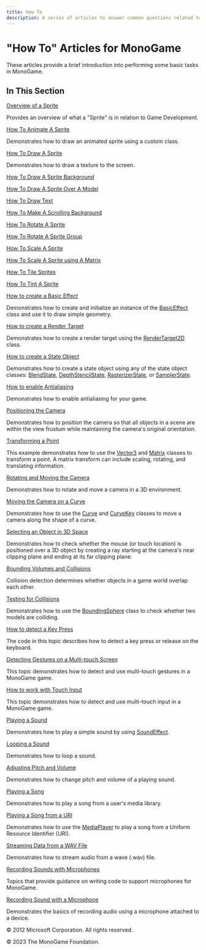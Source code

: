```yaml
---
title: How To
description: A series of articles to answer common questions related to MonoGame operation!
---
```


# "How To" Articles for MonoGame

These articles provide a brief introduction into performing some basic tasks in MonoGame.

## In This Section

[Overview of a Sprite](graphics/Sprite_Overview.md)

Provides an overview of what a "Sprite" is in relation to Game Development.

[How To Animate A Sprite](graphics/HowTo_Animate_Sprite.md)

Demonstrates how to draw an animated sprite using a custom class.

[How To Draw A Sprite](graphics/HowTo_Draw_A_Sprite.md)

Demonstrates how to draw a texture to the screen.

[How To Draw A Sprite Background](graphics/HowTo_Draw_Sprite_Background.md)

[How To Draw A Sprite Over A Model](graphics/HowTo_Draw_Sprite_Over_Model.md)

[How To Draw Text](graphics/HowTo_Draw_Text.md)

[How To Make A Scrolling Background](graphics/HowTo_Make_Scrolling_Background.md)

[How To Rotate A Sprite](graphics/HowTo_Rotate_Sprite.md)

[How To Rotate A Sprite Group](graphics/HowTo_Rotate_Sprite_Group.md)

[How To Scale A Sprite](graphics/HowTo_Scale_Sprite.md)

[How To Scale A Sprite using A Matrix](graphics/HowTo_Scale_Sprites_Matrix.md)

[How To Tile Sprites](graphics/HowTo_Tile_Sprites.md)

[How To Tint A Sprite](graphics/HowTo_Tint_Sprite.md)

[How to create a Basic Effect](HowTo_Create_a_BasicEffect.md)

Demonstrates how to create and initialize an instance of the [BasicEffect](xref:Microsoft.Xna.Framework.Graphics.BasicEffect) class and use it to draw simple geometry.

[How to create a Render Target](HowTo_Create_a_RenderTarget.md)

Demonstrates how to create a render target using the [RenderTarget2D](xref:Microsoft.Xna.Framework.Graphics.RenderTarget2D) class.

[How to create a State Object](HowTo_Create_a_StateObject.md)

Demonstrates how to create a state object using any of the state object classes: [BlendState](xref:Microsoft.Xna.Framework.Graphics.BlendState), [DepthStencilState](xref:Microsoft.Xna.Framework.Graphics.DepthStencilState), [RasterizerState](xref:Microsoft.Xna.Framework.Graphics.RasterizerState), or [SamplerState](xref:Microsoft.Xna.Framework.Graphics.SamplerState).

[How to enable Antialiasing](HowTo_Enable_Anti_Aliasing.md)

Demonstrates how to enable antialiasing for your game.

[Positioning the Camera](HowTo_FitCameraToScene.md)

Demonstrates how to position the camera so that all objects in a scene are within the view frustum while maintaining the camera's original orientation.

[Transforming a Point](HowTo_TransformPoint.md)

This example demonstrates how to use the [Vector3](xref:Microsoft.Xna.Framework.Vector3) and [Matrix](xref:Microsoft.Xna.Framework.Matrix) classes to transform a point. A matrix transform can include scaling, rotating, and translating information.

[Rotating and Moving the Camera](HowTo_RotateMoveCamera.md)

Demonstrates how to rotate and move a camera in a 3D environment.

[Moving the Camera on a Curve](HowTo_ScriptedCamera.md)

Demonstrates how to use the [Curve](xref:Microsoft.Xna.Framework.Curve) and [CurveKey](xref:Microsoft.Xna.Framework.CurveKey) classes to move a camera along the shape of a curve.

[Selecting an Object in 3D Space](HowTo_DetectClicked3DObject.md)

Demonstrates how to check whether the mouse (or touch location) is positioned over a 3D object by creating a ray starting at the camera's near clipping plane and ending at its far clipping plane.

[Bounding Volumes and Collisions](HowTo_CollisionDetectionOverview.md)

Collision detection determines whether objects in a game world overlap each other.

[Testing for Collisions](HowTo_DetectTwoObjectsColliding.md)

Demonstrates how to use the [BoundingSphere](xref:Microsoft.Xna.Framework.BoundingSphere) class to check whether two models are colliding.

[How to detect a Key Press](HowTo_DetectKeyPress.md)

The code in this topic describes how to detect a key press or release on the keyboard.

[Detecting Gestures on a Multi-touch Screen](HowTo_GestureSupport.md)

This topic demonstrates how to detect and use multi-touch gestures in a MonoGame game.

[How to work with Touch Input](HowTo_UseMultiTouchInput.md)

This topic demonstrates how to detect and use multi-touch input in a MonoGame game.

[Playing a Sound](HowTo_PlayASound.md)

Demonstrates how to play a simple sound by using [SoundEffect](xref:Microsoft.Xna.Framework.Audio.SoundEffect).

[Looping a Sound](HowTo_LoopASound.md)

Demonstrates how to loop a sound.

[Adjusting Pitch and Volume](HowTo_ChangePitchAndVolume.md)

Demonstrates how to change pitch and volume of a playing sound.

[Playing a Song](HowTo_PlayASong.md)

Demonstrates how to play a song from a user's media library.

[Playing a Song from a URI](HowTo_PlaySongfromURI.md)

Demonstrates how to use the [MediaPlayer](xref:Microsoft.Xna.Framework.Media.MediaPlayer) to play a song from a Uniform Resource Identifier (URI).

[Streaming Data from a WAV File](HowTo_StreamDataFromWav.md)

Demonstrates how to stream audio from a wave (.wav) file.

[Recording Sounds with Microphones](HowTo_Microphone.md)

Topics that provide guidance on writing code to support microphones for MonoGame.

[Recording Sound with a Microphone](HowTo_Record_Microphone.md)

Demonstrates the basics of recording audio using a microphone attached to a device.

© 2012 Microsoft Corporation. All rights reserved.  

© 2023 The MonoGame Foundation.
